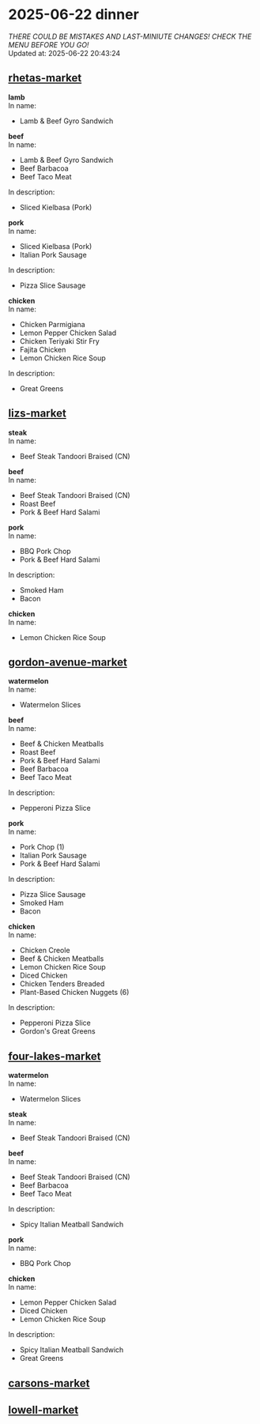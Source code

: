 # 2025-06-22 dinner  
*THERE COULD BE MISTAKES AND LAST-MINIUTE CHANGES! CHECK THE MENU BEFORE YOU GO!*  
Updated at: 2025-06-22 20:43:24  
## [rhetas-market](https://wisc-housingdining.nutrislice.com/menu/rhetas-market/dinner/2025-06-22)  
**lamb**  
In name:   
 - Lamb & Beef Gyro Sandwich  
  
**beef**  
In name:   
 - Lamb & Beef Gyro Sandwich  
 - Beef Barbacoa  
 - Beef Taco Meat  
  
In description:   
 - Sliced Kielbasa (Pork)  
  
**pork**  
In name:   
 - Sliced Kielbasa (Pork)  
 - Italian Pork Sausage  
  
In description:   
 - Pizza Slice Sausage  
  
**chicken**  
In name:   
 - Chicken Parmigiana  
 - Lemon Pepper Chicken Salad  
 - Chicken Teriyaki Stir Fry  
 - Fajita Chicken  
 - Lemon Chicken Rice Soup  
  
In description:   
 - Great Greens  
  
## [lizs-market](https://wisc-housingdining.nutrislice.com/menu/lizs-market/dinner/2025-06-22)  
**steak**  
In name:   
 - Beef Steak Tandoori Braised (CN)  
  
**beef**  
In name:   
 - Beef Steak Tandoori Braised (CN)  
 - Roast Beef  
 - Pork & Beef Hard Salami  
  
**pork**  
In name:   
 - BBQ Pork Chop  
 - Pork & Beef Hard Salami  
  
In description:   
 - Smoked Ham  
 - Bacon  
  
**chicken**  
In name:   
 - Lemon Chicken Rice Soup  
  
## [gordon-avenue-market](https://wisc-housingdining.nutrislice.com/menu/gordon-avenue-market/dinner/2025-06-22)  
**watermelon**  
In name:   
 - Watermelon Slices  
  
**beef**  
In name:   
 - Beef & Chicken Meatballs  
 - Roast Beef  
 - Pork & Beef Hard Salami  
 - Beef Barbacoa  
 - Beef Taco Meat  
  
In description:   
 - Pepperoni Pizza Slice  
  
**pork**  
In name:   
 - Pork Chop (1)  
 - Italian Pork Sausage  
 - Pork & Beef Hard Salami  
  
In description:   
 - Pizza Slice Sausage  
 - Smoked Ham  
 - Bacon  
  
**chicken**  
In name:   
 - Chicken Creole  
 - Beef & Chicken Meatballs  
 - Lemon Chicken Rice Soup  
 - Diced Chicken  
 - Chicken Tenders Breaded  
 - Plant-Based Chicken Nuggets (6)  
  
In description:   
 - Pepperoni Pizza Slice  
 - Gordon's Great Greens  
  
## [four-lakes-market](https://wisc-housingdining.nutrislice.com/menu/four-lakes-market/dinner/2025-06-22)  
**watermelon**  
In name:   
 - Watermelon Slices  
  
**steak**  
In name:   
 - Beef Steak Tandoori Braised (CN)  
  
**beef**  
In name:   
 - Beef Steak Tandoori Braised (CN)  
 - Beef Barbacoa  
 - Beef Taco Meat  
  
In description:   
 - Spicy Italian Meatball Sandwich  
  
**pork**  
In name:   
 - BBQ Pork Chop  
  
**chicken**  
In name:   
 - Lemon Pepper Chicken Salad  
 - Diced Chicken  
 - Lemon Chicken Rice Soup  
  
In description:   
 - Spicy Italian Meatball Sandwich  
 - Great Greens  
  
## [carsons-market](https://wisc-housingdining.nutrislice.com/menu/carsons-market/dinner/2025-06-22)  
## [lowell-market](https://wisc-housingdining.nutrislice.com/menu/lowell-market/dinner/2025-06-22)  
  
